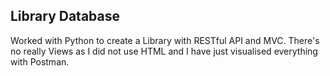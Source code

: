 ## Library Database
Worked with Python to create a Library with RESTful API and MVC. There's no really Views as I did not use HTML and I have just visualised everything with Postman.